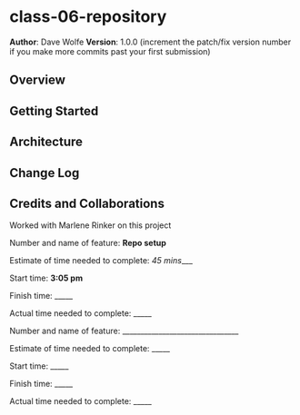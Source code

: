 # class-06-repository

**Author**: Dave Wolfe
**Version**: 1.0.0 (increment the patch/fix version number if you make more commits past your first submission)

## Overview
<!-- Provide a high level overview of what this application is and why you are building it, beyond the fact that it's an assignment for this class. (i.e. What's your problem domain?) -->

## Getting Started
<!-- What are the steps that a user must take in order to build this app on their own machine and get it running? -->

## Architecture
<!-- Provide a detailed description of the application design. What technologies (languages, libraries, etc) you're using, and any other relevant design information. -->

## Change Log
<!-- Use this area to document the iterative changes made to your application as each feature is successfully implemented. Use time stamps. Here's an examples:

<!-- 01-01-2001 4:59pm - Application now has a fully-functional express server, with a GET route for the location resource.  -->

## Credits and Collaborations
<!-- Give credit (and a link) to other people or resources that helped you build this application. -->
Worked with Marlene Rinker on this project


Number and name of feature: __Repo setup__

Estimate of time needed to complete: _45 mins____

Start time: __3:05 pm__

Finish time: _____

Actual time needed to complete: _____

Number and name of feature: ________________________________

Estimate of time needed to complete: _____

Start time: _____

Finish time: _____

Actual time needed to complete: _____